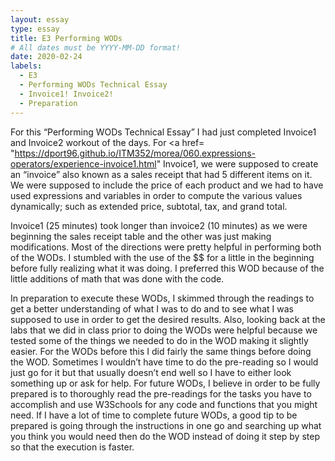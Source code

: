 ```yaml
---
layout: essay
type: essay
title: E3 Performing WODs
# All dates must be YYYY-MM-DD format!
date: 2020-02-24
labels:
  - E3
  - Performing WODs Technical Essay
  - Invoice1! Invoice2!
  - Preparation
---
```

For this “Performing WODs Technical Essay” I had just completed Invoice1 and Invoice2 workout of the days. For <a href= "https://dport96.github.io/ITM352/morea/060.expressions-operators/experience-invoice1.html" Invoice1</a>, we were supposed to create an “invoice” also known as a sales receipt that had 5 different items on it. We were supposed to include the price of each product and we had to have used expressions and variables in order to compute the various values dynamically; such as extended price, subtotal, tax, and grand total. 

Invoice1 (25 minutes) took longer than invoice2 (10 minutes) as we were beginning the sales receipt table and the other was just making modifications. Most of the directions were pretty helpful in performing both of the WODs. I stumbled with the use of the $$ for a little in the beginning before fully realizing what it was doing. I preferred this WOD because of the little additions of math that was done with the code. 

In preparation to execute these WODs, I skimmed through the readings to get a better understanding of what I was to do and to see what I was supposed to use in order to get the desired results. Also, looking back at the labs that we did in class prior to doing the WODs were helpful because we tested some of the things we needed to do in the WOD making it slightly easier. For the WODs before this I did fairly the same things before doing the WOD. Sometimes I wouldn’t have time to do the pre-reading so I would just go for it but that usually doesn’t end well so I have to either look something up or ask for help. For future WODs, I believe in order to be fully prepared is to thoroughly read the pre-readings for the tasks you have to accomplish and use W3Schools for any code and functions that you might need. If I have a lot of time to complete future WODs, a good tip to be prepared is going through the instructions in one go and searching up what you think you would need then do the WOD instead of doing it step by step so that the execution is faster. 
